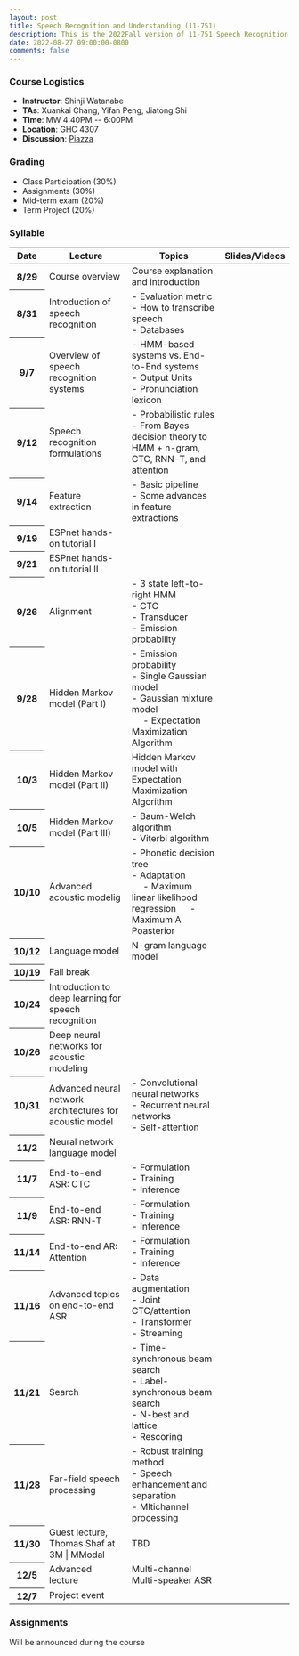 ```yaml
---
layout: post
title: Speech Recognition and Understanding (11-751)
description: This is the 2022Fall version of 11-751 Speech Recognition and Understanding
date: 2022-08-27 09:00:00-0800
comments: false
---
```


<!---
### The Course Overview

Description here
--->

### Course Logistics

* <strong>Instructor</strong>: Shinji Watanabe
* <strong>TAs</strong>: Xuankai Chang, Yifan Peng, Jiatong Shi
* <strong>Time</strong>: MW 4:40PM -- 6:00PM
* <strong>Location</strong>: GHC 4307
* <strong>Discussion</strong>: [Piazza](https://piazza.com/cmu/fall2022/1175118781/)

<!---
### Course Objectives
--->

### Grading

- Class Participation (30%)
- Assignments (30%)
- Mid-term exam (20%)
- Term Project (20%)

### Syllable
<table class="table">
  <thead>
    <tr>
      <th scope="col">Date</th>
      <th scope="col">Lecture</th>
      <th scope="col">Topics</th>
      <th scope="col">Slides/Videos</th>
    </tr>
  </thead>
  <tbody>
    <tr>
      <th scope="row">8/29</th>
      <td>Course overview</td>
      <td>Course explanation and introduction</td>
      <td></td>
    </tr>
    <tr>
      <th scope="row">8/31</th>
      <td>Introduction of speech recognition</td>
      <td>
     	- Evaluation metric <br>
    	- How to transcribe speech <br>
    	- Databases
    </td>
      <td></td>
    </tr>
    <tr>
      <th scope="row">9/7</th>
      <td>Overview of speech recognition systems</td>
      <td>
      	- HMM-based systems vs. End-to-End systems <br>
      	- Output Units <br>
        - Pronunciation lexicon
      </td>
      <td></td>
    </tr>
    <tr>
      <th scope="row">9/12</th>
      <td>Speech recognition formulations</td>
      <td>
      	- Probabilistic rules <br>
      	- From Bayes decision theory to HMM + n-gram, CTC, RNN-T, and attention
      </td>
      <td></td>
    </tr>
    <tr>
      <th scope="row">9/14</th>
      <td>Feature extraction</td>
      <td>
      	- Basic pipeline <br>
      	- Some advances in feature extractions
      </td>
      <td></td>
    </tr>
    <tr>
      <th scope="row">9/19</th>
      <td>ESPnet hands-on tutorial I</td>
      <td></td>
      <td></td>
    </tr>
    <tr>
      <th scope="row">9/21</th>
      <td>ESPnet hands-on tutorial II</td>
      <td></td>
      <td></td>
    </tr>
    <tr>
      <th scope="row">9/26</th>
      <td>Alignment</td>
      <td>
      	- 3 state left-to-right HMM <br>
      	- CTC <br>
        - Transducer <br>
      	- Emission probability
      </td>
      <td></td>
    </tr>
    <tr>
      <th scope="row">9/28</th>
      <td>Hidden Markov model (Part I)</td>
      <td>
      	- Emission probability <br>
      	- Single Gaussian model <br>
      	- Gaussian mixture model <br>
      	&emsp; - Expectation Maximization Algorithm <br>
      </td>
      <td></td>
    </tr>
    <tr>
      <th scope="row">10/3</th>
      <td>Hidden Markov model (Part II)</td>
      <td>Hidden Markov model with Expectation Maximization Algorithm</td>
      <td></td>
    </tr>
    <tr>
      <th scope="row">10/5</th>
      <td>Hidden Markov model (Part III)</td>
      <td>
      	- Baum-Welch algorithm <br>
      	- Viterbi algorithm <br>
      </td>
      <td></td>
    </tr>
    <tr>
      <th scope="row">10/10</th>
      <td>Advanced acoustic modelig</td>
      <td>
      	- Phonetic decision tree <br>
      	- Adaptation <br>
      	    &emsp; - Maximum linear likelihood regression
      	    &emsp; - Maximum A Poasterior
      </td>
      <td></td>
    </tr>
     <tr>
      <th scope="row">10/12</th>
      <td>Language model</td>
      <td>N-gram language model</td>
      <td></td>
    </tr>
     <tr>
      <th scope="row">10/19</th>
      <td>Fall break</td>
      <td></td>
      <td></td>
    </tr>
    <tr>
      <th scope="row">10/24</th>
      <td>Introduction to deep learning for speech recognition</td>
      <td></td>
      <td></td>
    </tr>
    <tr>
      <th scope="row">10/26</th>
      <td>Deep neural networks for acoustic modeling</td>
      <td></td>
      <td></td>
    </tr>
    <tr>
      <th scope="row">10/31</th>
      <td>Advanced neural network architectures for acoustic model</td>
      <td>
      	- Convolutional neural networks <br>
      	- Recurrent neural networks <br>
      	- Self-attention <br>
      </td>
      <td></td>
    </tr>
    <tr>
      <th scope="row">11/2</th>
      <td>Neural network language model</td>
      <td></td>
      <td></td>
    </tr>
     <tr>
      <th scope="row">11/7</th>
      <td>End-to-end ASR: CTC</td>
      <td>
      	- Formulation <br>
      	- Training <br>
      	- Inference <br>
      </td>
      <td></td>
    </tr>
    <tr>
      <th scope="row">11/9</th>
      <td>End-to-end ASR: RNN-T</td>
      <td>
      	- Formulation <br>
      	- Training <br>
      	- Inference <br>
      </td>
      <td></td>
    </tr>
    <tr>
      <th scope="row">11/14</th>
      <td>End-to-end AR: Attention</td>
      <td>
      	- Formulation <br>
      	- Training <br>
      	- Inference <br>
      </td>
      <td></td>
    </tr>
    <tr>
      <th scope="row">11/16</th>
      <td>Advanced topics on end-to-end ASR</td>
      <td>
      	- Data augmentation <br>
      	- Joint CTC/attention <br>
      	- Transformer <br>
      	- Streaming <br>
      </td>
      <td></td>
    </tr>
    <tr>
      <th scope="row">11/21</th>
      <td>Search</td>
      <td>
      	- Time-synchronous beam search <br>
      	- Label-synchronous beam search <br>
      	- N-best and lattice <br>
      	- Rescoring <br>
      </td>
      <td></td>
    </tr>
    <tr>
      <th scope="row">11/28</th>
      <td>Far-field speech processing</td>
      <td>
      	- Robust training method <br>
      	- Speech enhancement and separation <br>
      	- Mltichannel processing <br>
      </td>
      <td></td>
    </tr>
    <tr>
      <th scope="row">11/30</th>
      <td>Guest lecture, Thomas Shaf at 3M | MModal</td>
      <td>TBD</td>
      <td></td>
    </tr>
    <tr>
      <th scope="row">12/5</th>
      <td>Advanced lecture</td>
      <td>Multi-channel Multi-speaker ASR</td>
      <td></td>
    </tr>
    <tr>
      <th scope="row">12/7</th>
      <td>Project event</td>
      <td></td>
      <td></td>
    </tr>
  </tbody>
</table>


### Assignments

Will be announced during the course
